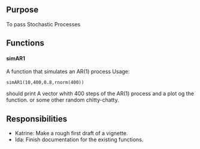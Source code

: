 ## Purpose
To pass Stochastic Processes
## Functions

#### simAR1
A function that simulates an AR(1) process
Usage: 
```
simAR1(10,400,0.8,rnorm(400))
```
should print
A vector whith 400 steps of the AR(1) process and a plot og the function.
or some other random chitty-chatty.

## Responsibilities

* Katrine: Make a rough first draft of a vignette.
* Ida: Finish documentation for the existing functions.
